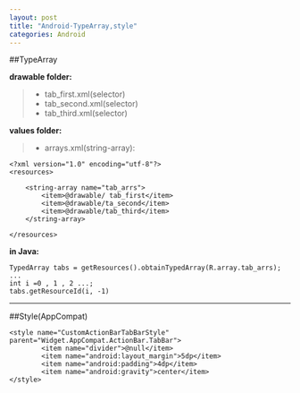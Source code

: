 ```yaml
---
layout: post
title: "Android·TypeArray,style"
categories: Android
---
```


##TypeArray

**drawable folder:**

> * tab_first.xml(selector)
> * tab_second.xml(selector)
> * tab_third.xml(selector)

**values folder:**

 > * arrays.xml(string-array):
 

    <?xml version="1.0" encoding="utf-8"?>
    <resources>
    
        <string-array name="tab_arrs">
            <item>@drawable/ tab_first</item>
            <item>@drawable/ta_second</item>
            <item>@drawable/tab_third</item>
        </string-array>
    
    </resources>


**in Java:**

    TypedArray tabs = getResources().obtainTypedArray(R.array.tab_arrs);
    ...
    int i =0 , 1 , 2 ...;
    tabs.getResourceId(i, -1)

---

##Style(AppCompat)

    <style name="CustomActionBarTabBarStyle" parent="Widget.AppCompat.ActionBar.TabBar">
            <item name="divider">@null</item>
            <item name="android:layout_margin">5dp</item>
            <item name="android:padding">4dp</item>
            <item name="android:gravity">center</item>
    </style>
